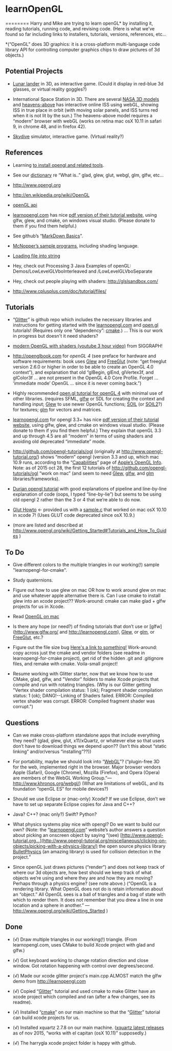# learnOpenGL
========
Harry and Mike are trying to learn openGL* by installing it, reading tutorials, running code, and revising code. (Here is what we’ve found so far including links to installers, tutorials, versions, references, etc...

*(“OpenGL” does 3D graphics: it is a cross-platform multi-language code library API for controlling computer graphics chips to draw pictures of 3d objects.) 


Potential Projects
-----------------
* [Lunar lander](http://www.nasa.gov/multimedia/imagegallery/image_gallery_2104.html) in 3D, as interactive game. (Could it display in red-blue 3d glasses, or virtual reality goggles?)

* International Space Station in 3D. There are several [NASA 3D models](http://nasa3d.arc.nasa.gov/search/iss/model) and  [heavens-above](http://www.heavens-above.com/ISS_3D.aspx) has interactive online ISS using webGL, showing ISS in true place in orbit (with moving solar panels, and ISS turns red when it is not lit by the sun.) The heavens-above model requires a “modern” browser with webGL (works on retina mac osX 10.11 in safari 9, in chrome 48, and in firefox 42).

* [Skydive](http://www.uspa.org) simulator, interactive game. (Virtual reality?)



References 
--------
* Learning [to install opengl and related tools](http://github.com/mroam/learnOpenGL/blob/master/install-opengl.md).

* See our [dictionary](http://github.com/mroam/learnOpenGL/blob/master/dictionary.md) re “What is..” glad, glew, glut, webgl, glm, glfw, etc...

* http://www.opengl.org

* http://en.wikipedia.org/wiki/OpenGL

* [openGL api](http://docs.gl)

* [learnopengl.com](http://learnopengl.com) has nice [pdf version of their tutorial website](http://learnopengl.com/#!Offline-book), using glfw, glew, and cmake, on windows visual studio. (Please donate to them if you find them helpful.)

* See github’s “[MarkDown Basics](http://help.github.com/articles/markdown-basics/)”.

* [McNopper’s sample programs](http://github.com/McNopper), including shading language.

* [Loading file into string](http://stackoverflow.com/questions/2602013/read-whole-ascii-file-into-c-stdstring)

* Hey, check out Processing 3 Java Examples of openGL: Demos/LowLevelGLVboInterleaved and /LowLevelGLVboSeparate

* Hey, check out people playing with shaders: http://glslsandbox.com/

* http://www.cplusplus.com/doc/tutorial/files/



Tutorials
--------
* “[Glitter](http://github.com/Polytonic/Glitter)” is github repo which includes the necessary libraries and instructions for getting started with the [learnopengl.com](http://learnopengl.com) and [open.gl](http://open.gl) tutorials! (Requires only one “dependency”: [cmake](http://www.cmake.org/download/).) ... This is our work in progress but doesn't it need shaders?

* [modern OpenGL with shaders (youtube 3 hour video)](http://youtu.be/6-9XFm7XAT8) from SIGGRAPH!

* http://openglbook.com for *openGL 4* (see preface for hardware and software requirements: book uses [Glew](http://glew.sourceforge.net) and [FreeGlut](http://freeglut.sourceforge.net) (note: “get freeglut version 2.6.0 or higher in order to be able to create an OpenGL 4.0 context”), and explanation that old “glBegin, glEnd, glVertex3f, and glColor3f ... are not present in the OpenGL 4.0 Core Profile. Forget ... ‘immediate mode’ OpenGL ... since it is never coming back.”)

* Highly recommended [open.gl tutorial for openGL 4](http://open.gl) with minimal use of other libraries. (requires SFML, [glfw](http://www.glfw.org/) or SDL for creating the context and handling input; [Glew](http://glew.sourceforge.net) to use newer OpenGL functions; [SOIL](http://www.lonesock.net/soil.html) (or [SOIL2](http://bitbucket.org/SpartanJ/soil2)?) for textures; [glm](http://glm.g-truc.net/) for vectors and matrices.

* [learnopengl.com](http://learnopengl.com) for opengl 3.3+ has nice [pdf version of their tutorial website](http://learnopengl.com/#!Offline-book), using glfw, glew, and cmake on windows visual studio. (Please donate to them if you find them helpful.) They explain that openGL 3.3 and up through 4.5 are all “modern” in terms of using shaders and avoiding old deprecated “immediate” mode.

* http://github.com/opengl-tutorials/ogl (originally at http://www.opengl-tutorial.org/) shows “modern” opengl (version 3.3 and up, which mac 10.9 runs, according to the “[Capabilities](http://developer.apple.com/opengl/capabilities/index.html)” page of [Apple’s OpenGL Info](http://developer.apple.com/library/mac/documentation/GraphicsImaging/Conceptual/OpenGL-MacProgGuide/opengl_intro/opengl_intro.html). Note: as of 2015 oct 28, the first 12 tutorials of http://github.com/opengl-tutorials/ogl “work on mac” (and seem to need [Glew](http://glew.sourceforge.net), [glfw](http://www.glfw.org/), and [glm](http://glm.g-truc.net/) libraries/frameworks).

* [Durian opengl tutorial](http://duriansoftware.com/joe/An-intro-to-modern-OpenGL.-Table-of-Contents.html) with good explanations of pipeline and line-by-line explanation of code (oops, I typed “line-by-lie”) but seems to be using old opengl 2 rather than the 3 or 4 that we’re able to do now.
 
* [Glut Howto](http://web.eecs.umich.edu/~sugih/courses/eecs487/glut-howto/) <- provided us with a [sample.c](http://web.eecs.umich.edu/%7Esugih/courses/eecs487/glut-howto/sample.c) that worked on mac osX 10.10 in xcode 7! (Uses GLUT code deprecated since osX 10.9.) 

* (more are listed and described at http://www.opengl.org/wiki/Getting_Started#Tutorials_and_How_To_Guides )


To Do
--------
* Give different colors to the multiple triangles in our working(!) sample "learnopengl-for-cmake".

* Study quaternions.
 
* Figure out how to use glew on mac OR how to work around glew on mac and use whatever apple alternative there is. Can I use cmake to install glew into an xcode project?? Work-around: cmake can make glad + glfw projects for us in Xcode.

* Read [OpenGL on mac](http://developer.apple.com/library/mac/documentation/GraphicsImaging/Conceptual/OpenGL-MacProgGuide/opengl_pg_concepts/opengl_pg_concepts.html#//apple_ref/doc/uid/TP40001987-CH208-SW1)

* Is there any hope (or need?) of finding tutorials that don’t use or [glfw](http://www.glfw.org/ and http://learnopengl.com), [Glew](http://glew.sourceforge.net), or [glm](http://glm.g-truc.net/), or [FreeGlut](http://freeglut.sourceforge.net), etc.?

* Figure out the file size bug [Here's a link to something!](http://superuser.com/questions/382120/mac-os-x-not-reporting-directory-sizes-correctly) Work-around: copy across just the cmake and vendor folders (see readme in learnopengl-for-cmake project), get rid of the hidden .git and .gitignore files, and remake with cmake. Voila-small project!

* Resume working with Glitter starter, now that we know how to use CMake, glad, glfw, and "Vendor" folders to make Xcode projects that compile and run with rotating triangles. (Why is our Glitter getting "Vertex shader compilation status: 1 (ok); Fragment shader compilation status: 1 (ok); DANG!--Linking of Shaders failed. ERROR: Compiled vertex shader was corrupt. ERROR: Compiled fragment shader was corrupt.")



Questions
--------
* Can we make cross-platform standalone apps that include everything they need? (glad, glew, glut, x11/xQuartz, or whatever else so that users don’t have to download things we depend upon?? (Isn’t this about “static linking” and/or/versus “installing”??))

* For portability, maybe we should look into “[WebGL](http://www.khronos.org/webgl/)”? (“plugin-free 3D for the web, implemented right in the browser. Major browser vendors Apple (Safari), Google (Chrome), Mozilla (Firefox), and Opera (Opera) are members of the WebGL Working Group.”—http://www.khronos.org/webgl/) (What are limitations of webGL, and its foundation “openGL ES” for mobile devices?) 

* Should we use Eclipse or (mac-only) Xcode? If we use Eclipse, don’t we have to set up separate Eclipse copies for Java and C++?

* Java? C++? (mac only?) Swift? Python?

* What physics systems play nice with opengl? Do we want to build our own? (Note: the “[learnopengl.com](http://learnopengl.com)” website’s author answers a question about picking an onscreen object by saying “(see) [http://www.opengl-tutorial.org...](http://www.opengl-tutorial.org/miscellaneous/clicking-on-objects/picking-with-a-physics-library/) the open source physics library [BulletPhysics](http://bulletphysics.org/) (an amazing library) is used for collision detection in the project.”

* Since openGL just draws pictures (“render”) and does not keep track of where our 3d objects are, how best should we keep track of what objects we’re using and where they are and how they are moving? Perhaps through a physics engine? (see note above.) (“OpenGL is a rendering library. What OpenGL does not do is retain information about an “object.” All OpenGL sees is a ball of triangles and a bag of state with which to render them. It does not remember that you drew a line in one location and a sphere in another.” —http://www.opengl.org/wiki/Getting_Started )


Done
----------
* (√) Draw multiple triangles in our working(!) triangle. (From learnopengl.com, uses CMake to build Xcode project with glad and glfw.)

* (√) Got keyboard working to change rotation direction and close window. Got rotation happening with control over degrees/second.

* (√) Made our xcode glitter project's main.cpp ALMOST match the glfw demo from http://learnopengl.com

* (√) Copied “[Glitter](http://github.com/Polytonic/Glitter)” tutorial and used cmake to make Glitter have an xcode project which compiled and ran (after a few changes, see its readme).

* (√) Installed “[cmake](http://www.cmake.org/download/)” on our main machine so that the “[Glitter](http://github.com/Polytonic/Glitter)” tutorial can build xcode projects for us.
 
* (√) Installed xquartz 2.7.8 on our main machine. ([xquartz latest releases](http://xquartz.macosforge.org/trac/wiki/Releases) as of nov 2015, “works with el capitan (osX 10.11)” supposedly.)

* (√) The harrygla xcode project folder is happy with github.

